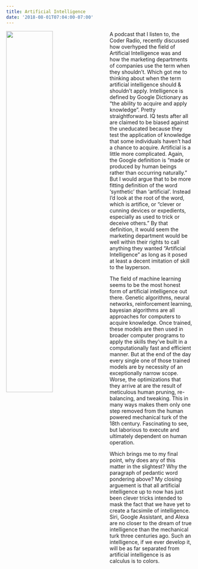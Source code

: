 ```yaml
---
title: Artificial Intelligence
date: '2018-08-01T07:04:00-07:00'
---
```

<img style="float: left; margin:0 2em 1em 0; width: 50%" src="/img/blog/turk.jpg"/>  A podcast that I listen to, the Coder Radio, recently discussed how overhyped the field of Artificial Intelligence was and how the marketing departments of companies use the term when they shouldn’t.  Which got me to thinking about when the term artificial intelligence should & shouldn’t apply.  Intelligence is defined by Google Dictionary as “the ability to acquire and apply knowledge”.  Pretty straightforward.  IQ tests after all are claimed to be biased against the uneducated because they test the application of knowledge that some individuals haven’t had a chance to acquire.  Artificial is a little more complicated.  Again, the Google definition is “made or produced by human beings rather than occurring naturally.”  But I would argue that to be more fitting definition of the word ‘synthetic’ than ‘artificial’.  Instead I’d look at the root of the word, which is artifice, or “clever or cunning devices or expedients, especially as used to trick or deceive others.”  By that definition, it would seem the marketing department would be well within their rights to call anything they wanted “Artificial Intelligence” as long as it posed at least a decent imitation of skill to the layperson.  

The field of machine learning seems to be the most honest form of artificial intelligence out there.  Genetic algorithms, neural networks, reinforcement learning, bayesian algorithms are all approaches for computers to acquire knowledge.  Once trained, these models are then used in broader computer programs to apply the skills they’ve built in a computationally fast and efficient manner.  But at the end of the day every single one of those trained models are by necessity of an exceptionally narrow scope.  Worse, the optimizations that they arrive at are the result of meticulous human pruning, re-balancing, and tweaking.  This in many ways makes them only one step removed from the human powered mechanical turk of the 18th century.  Fascinating to see, but laborious to execute and ultimately dependent on human operation.

Which brings me to my final point, why does any of this matter in the slightest?  Why the paragraph of pedantic word pondering above? My closing arguement is that all artificial intelligence up to now has just been clever tricks intended to mask the fact that we have yet to create a facsimile of intelligence.  Siri, Google Assistant, and Alexa are no closer to the dream of true intelligence than the mechanical turk three centuries ago.  Such an intelligence, if we ever develop it, will be as far separated from artificial intelligence is as calculus is to colors.
